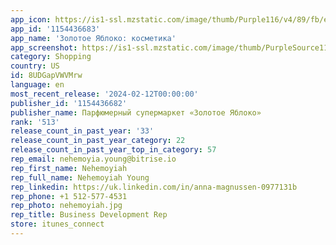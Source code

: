 ```yaml
---
app_icon: https://is1-ssl.mzstatic.com/image/thumb/Purple116/v4/89/fb/eb/89fbebde-f3e5-82b0-cf8a-ccd059f0c0ce/AppIcon-0-0-1x_U007emarketing-0-7-0-85-220.png/1024x1024bb.png
app_id: '1154436683'
app_name: 'Золотое Яблоко: косметика'
app_screenshot: https://is1-ssl.mzstatic.com/image/thumb/PurpleSource116/v4/f1/fc/82/f1fc820d-4327-f7e2-8b58-2ad4576fdb56/4b3ad2c1-cec7-4730-ab6e-4e76beb44ec5_1.jpg/1242x2688bb.png
category: Shopping
country: US
id: 8UDGapVWVMrw
language: en
most_recent_release: '2024-02-12T00:00:00'
publisher_id: '1154436682'
publisher_name: Парфюмерный супермаркет «Золотое Яблоко»
rank: '513'
release_count_in_past_year: '33'
release_count_in_past_year_category: 22
release_count_in_past_year_top_in_category: 57
rep_email: nehemoyia.young@bitrise.io
rep_first_name: Nehemoyiah
rep_full_name: Nehemoyiah Young
rep_linkedin: https://uk.linkedin.com/in/anna-magnussen-0977131b
rep_phone: +1 512-577-4531
rep_photo: nehemoyiah.jpg
rep_title: Business Development Rep
store: itunes_connect
---
```

